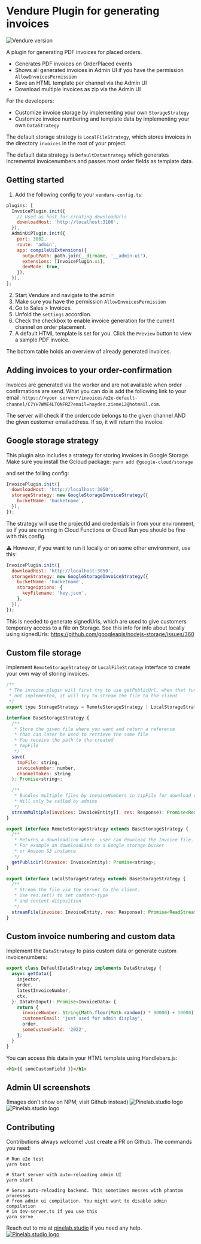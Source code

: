 # Vendure Plugin for generating invoices

![Vendure version](https://img.shields.io/npm/dependency-version/vendure-plugin-myparcel/dev/@vendure/core)

A plugin for generating PDF invoices for placed orders.

- Generates PDF invoices on OrderPlaced events
- Shows all generated invoices in Admin UI if you have the permission `AllowInvoicesPermission`
- Save an HTML template per channel via the Admin UI
- Download multiple invoices as zip via the Admin UI

For the developers:

- Customize invoice storage by implementing your own `StorageStrategy`
- Customize invoice numbering and template data by implementing your own `DataStrategy`

The default storage strategy is `LocalFileStrategy`, which stores invoices in the directory `invoices` in the root of
your project.

The default data strategy is `DefaultDatastrategy` which generates incremental invoicenumbers and passes
most order fields as template data.

## Getting started

1. Add the following config to your `vendure-config.ts`:

```js
plugins: [
  InvoicePlugin.init({
    // Used as host for creating downloadUrls
    downloadHost: 'http://localhost:3106',
  }),
  AdminUiPlugin.init({
    port: 3002,
    route: 'admin',
    app: compileUiExtensions({
      outputPath: path.join(__dirname, '__admin-ui'),
      extensions: [InvoicePlugin.ui],
      devMode: true,
    }),
  }),
];
```

2. Start Vendure and navigate to the admin
3. Make sure you have the permission `AllowInvoicesPermission`
4. Go to Sales > Invoices.
5. Unfold the `settings` accordion.
6. Check the checkbox to enable invoice generation for the current channel on order placement.
7. A default HTML template is set for you. Click the `Preview` button to view a sample PDF invoice.

The bottom table holds an overview of already generated invoices.

## Adding invoices to your order-confirmation

Invoices are generated via the worker and are not available when order confirmations are send. What you can do is add the following link to your email:
`https://<your server>/invoices/e2e-default-channel/C7YH7WME4LTQNFRZ?email=hayden.zieme12@hotmail.com`.

The server will check if the ordercode belongs to the given channel AND the given customer emailaddress. If so, it will return the invoice.

## Google storage strategy

This plugin also includes a strategy for storing invoices in Google Storage.
Make sure you install the Gcloud package:
`yarn add @google-cloud/storage`

and set the folling config:

```js
InvoicePlugin.init({
  downloadHost: 'http://localhost:3050',
  storageStrategy: new GoogleStorageInvoiceStrategy({
    bucketName: 'bucketname',
  }),
});
```

The strategy will use the projectId and credentials in from your environment, so if you are running in Cloud Functions or Cloud Run you should be fine with this config.

:warning: However, if you want to run it locally or on some other environment, use this:

```js
InvoicePlugin.init({
  downloadHost: 'http://localhost:3050',
  storageStrategy: new GoogleStorageInvoiceStrategy({
    bucketName: 'bucketname',
    storageOptions: {
      keyFilename: 'key.json',
    },
  }),
});
```

This is needed to generate signedUrls, which are used to give customers temporary access to a file on Storage.
See this info for info about locally using signedUrls: https://github.com/googleapis/nodejs-storage/issues/360

## Custom file storage

Implement `RemoteStorageStrategy` or `LocalFileStrategy` interface to create your own way of storing invoices.

```js
/**
 * The invoice plugin will first try to use getPublicUrl, when that function is
 * not implemented, it will try to stream the file to the client
 */
export type StorageStrategy = RemoteStorageStrategy | LocalStorageStrategy;

interface BaseStorageStrategy {
  /**
   * Store the given file where you want and return a reference
   * that can later be used to retrieve the same file
   * You receive the path to the created
   * tmpFile
   */
  save(
    tmpFile: string,
    invoiceNumber: number,
    channelToken: string
  ): Promise<string>;

  /**
   * Bundles multiple files by invoiceNumbers in zipFile for download via admin UI
   * Will only be called by admins
   */
  streamMultiple(invoices: InvoiceEntity[], res: Response): Promise<ReadStream>;
}

export interface RemoteStorageStrategy extends BaseStorageStrategy {
  /**
   * Returns a downloadlink where  user can download the Invoice file.
   * For example an downloadLink to a Google storage bucket
   * or Amazon S3 instance
   */
  getPublicUrl(invoice: InvoiceEntity): Promise<string>;
}

export interface LocalStorageStrategy extends BaseStorageStrategy {
  /**
   * Stream the file via the server to the client.
   * Use res.set() to set content-type
   * and content-disposition
   */
  streamFile(invoice: InvoiceEntity, res: Response): Promise<ReadStream>;
}
```

## Custom invoice numbering and custom data

Implement the `DataStrategy` to pass custom data or generate custom invoicenumbers:

```js
export class DefaultDataStrategy implements DataStrategy {
  async getData({
    injector,
    order,
    latestInvoiceNumber,
    ctx,
  }: DataFnInput): Promise<InvoiceData> {
    return {
      invoiceNumber: String(Math.floor(Math.random() * 90000) + 10000),
      customerEmail: 'just used for admin display',
      order,
      someCustomField: '2022',
    };
  }
}
```

You can access this data in your HTML template using Handlebars.js:

```html
<h1>{{ someCustomField }}</h1>
```

## Admin UI screenshots

(Images don't show on NPM, visit Github instead)
![Pinelab.studio logo](./docs/admin-settings.jpeg)
![Pinelab.studio logo](./docs/admin-table.jpeg)

## Contributing

Contributions always welcome! Just create a PR on Github. The commands you need:

```shell
# Run e2e test
yarn test

# Start server with auto-reloading admin UI
yarn start

# Serve auto-reloading backend. This sometimes messes with phantom processes
# from admin ui compilation. You might want to disable admin compilation
# in dev-server.ts if you use this
yarn serve
```

Reach out to me at [pinelab.studio](https://pinelab.studio) if you need any help.
[![Pinelab.studio logo](https://pinelab.studio/img/pinelab-logo.png)](https://pinelab.studio)
